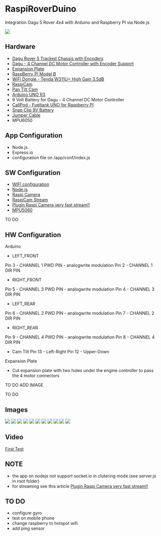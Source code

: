 RaspiRoverDuino
============
Integration Dagu 5 Rover 4x4 with Arduino and Raspberry PI via Node.js

<img src="https://www.codeship.io/projects/c98e3610-59a2-0131-2375-221ce794439b/status"/>

Hardware
--------------

- <a href="http://www.pololu.com/product/1551">Dagu Rover 5 Tracked Chassis with Encoders</a> 
- <a href="http://robosavvy.com/store/product_info.php/products_id/1573">Dagu - 4 Channel DC Motor Controller with Encoder Support</a>
- <a href="http://www.pololu.com/product/1547">Expansion Plate</a>
- <a href="http://www.element14.com/community/community/raspberry-pi">RaspBerry PI Model B</a>
- <a href="https://www.modmypi.com/w311u-high-gain-long-range-wifi-dongle">WiFi Dongle - Tenda W311U+ High Gain 3.5dB</a> 
- <a href="http://www.ebay.it/itm/Neu-Camera-Module-Board-5MP-Webcam-Video-1080p-720p-fur-Raspberry-Pi-/380746393772?pt=DE_Computer_Sonstige&hash=item58a640e8ac">RaspiCam</a>
- <a href="http://www.4tronix.co.uk/arduino/Pan-Tilt-Micro.php">Pan Tilt Cam</a>
- <a href="http://store.arduino.cc/index.php?main_page=product_info&cPath=11_12&products_id=195">Arduino UNO R3</a>
- 9 Volt Battery for Dagu - 4 Channel DC Motor Controller
- <a href="http://callpod.com/products/fueltank">CallPod - Fueltank UNO for Raspberry PI</a>
- <a href="http://www.ebay.it/itm/130995862894?ssPageName=STRK:MEWNX:IT&_trksid=p3984.m1497.l2649">Snap Clip 9V Battery</a>
- <a href="http://www.ebay.it/itm/Arduino-Breadboard-Jumper-Cable-Wires-65-Cable-Pack-/140922066946">Jumper Cable</a>
- MPU6050

App Configuration
--------------
- Node.js
- Express.io
- configuration file on /app/conf/index.js

SW Configuration
--------------
- <a href="https://www.modmypi.com/blog/how-to-set-up-the-ralink-rt5370-wifi-dongle-on-raspian">WIFI configuration</a>
- <a href="http://daringfireball.net/projects/markdown/basics">Node.js</a>
- <a href="http://www.raspberrypi.org/camera">Raspi Camera</a>
- <a href="http://www.miguelmota.com/blog/raspberry-pi-camera-board-video-streaming/">RaspiCam Stream</a>
- <a href="https://github.com/jacksonliam/mjpg-streamer">Plugin Raspi Camera very fast stream!!</a>
- <a href="http://blog.bitify.co.uk/2013/11/interfacing-raspberry-pi-and-mpu-6050.html">MPU5060</a>

TO DO

HW Configuration
--------------

Arduino

- LEFT_FRONT

Pin 3 - CHANNEL 1 PWD PIN - analogwrite modulation
Pin 2 - CHANNEL 1 DIR PIN

- RIGHT_FRONT

Pin 5 - CHANNEL 3 PWD PIN - analogwrite modulation
Pin 4 - CHANNEL 3 DIR PIN

- LEFT_REAR

Pin 6 - CHANNEL 2 PWD PIN - analogwrite modulation
Pin 7 - CHANNEL 2 DIR PIN

- RIGHT_REAR

Pin 9 - CHANNEL 4 PWD PIN - analogwrite modulation
Pin 8 - CHANNEL 4 DIR PIN

- Cam Tilt
Pin 13 - Left-Right
Pin 12 - Upper-Down



Expansion Plate
- Cut expansion plate with two holes under the engine controller to pass the 4 motor connectors

TO DO ADD IMAGE

TO DO

Images
--------------

<img src="https://raw.github.com/marcoberri/mbraspiroverduino/master/image/interface_2.jpg"/>

<img src="https://raw.github.com/marcoberri/mbraspiroverduino/master/image/IMAG2273.jpg"/>

<img src="https://raw.github.com/marcoberri/mbraspiroverduino/master/image/IMAG2274.jpg"/>

<img src="https://raw.github.com/marcoberri/mbraspiroverduino/master/image/IMAG2275.jpg"/>

<img src="https://raw.github.com/marcoberri/mbraspiroverduino/master/image/IMAG2276.jpg"/>

<img src="https://raw.github.com/marcoberri/mbraspiroverduino/master/image/IMAG2277.jpg"/>

<img src="https://raw.github.com/marcoberri/mbraspiroverduino/master/image/IMAG2278.jpg"/>

<img src="https://raw.github.com/marcoberri/mbraspiroverduino/master/image/IMAG2279.jpg"/>

<img src="https://raw.github.com/marcoberri/mbraspiroverduino/master/image/IMAG2280.jpg"/>

<img src="https://raw.github.com/marcoberri/mbraspiroverduino/master/image/IMAG2281.jpg"/>

<img src="https://raw.github.com/marcoberri/mbraspiroverduino/master/image/IMAG2282.jpg"/>

Video
--------------

<a href="https://www.youtube.com/watch?v=3kZttU3sqc0">First Test</a>

NOTE
--------------
- the app on nodejs not support socket.io in clutering mode (see server.js in root folder)
- for streaming see this article <a href="https://github.com/jacksonliam/mjpg-streamer">Plugin Raspi Camera very fast stream!!</a>

TO DO
--------------
- configure gyro
- test on mobile phone
- change raspberry to hotspot wifi.
- add ping sensor
